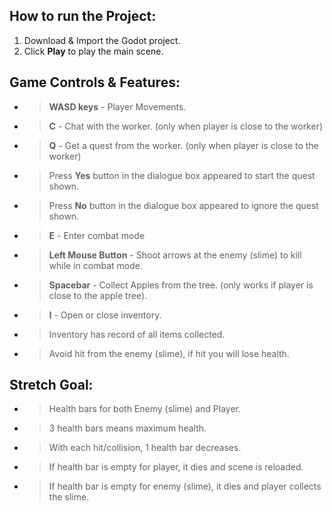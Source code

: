 ## How to run the Project:

1. Download & Import the Godot project.
2. Click **Play** to play the main scene.


## Game Controls & Features:

- > **WASD keys** - Player Movements.
- > **C** - Chat with the worker. (only when player is close to the worker)
- > **Q** - Get a quest from the worker. (only when player is close to the worker)
- > Press **Yes** button in the dialogue box appeared to start the quest shown.
- > Press **No** button in the dialogue box appeared to ignore the quest shown. 
- > **E** - Enter combat mode
- > **Left Mouse Button** - Shoot arrows at the enemy (slime) to kill while in combat mode.
- > **Spacebar** - Collect Apples from the tree. (only works if player is close to the apple tree).
- > **I** - Open or close inventory.
- > Inventory has record of all items collected.
- > Avoid hit from the enemy (slime), if hit you will lose health.


## Stretch Goal:

- > Health bars for both Enemy (slime) and Player.
- > 3 health bars means maximum health.
- > With each hit/collision, 1 health bar decreases.
- > If health bar is empty for player, it dies and scene is reloaded.
- > If health bar is empty for enemy (slime), it dies and player collects the slime.